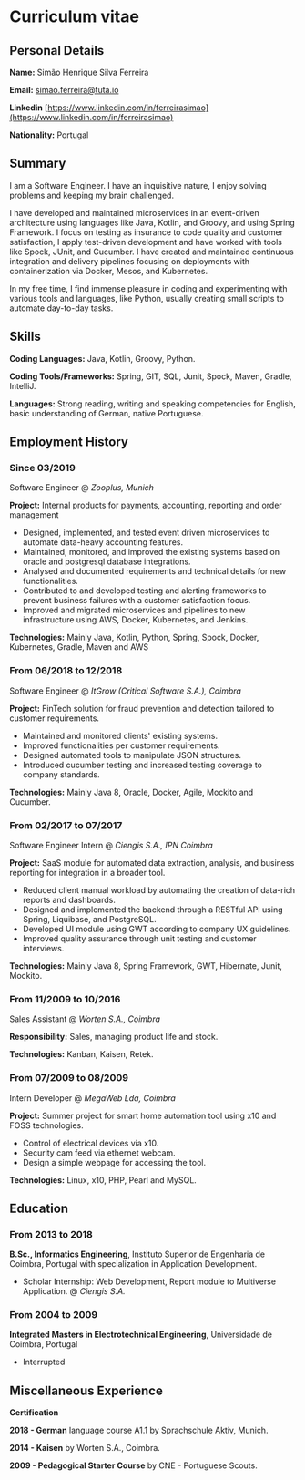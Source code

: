 # Curriculum vitae

## Personal Details

**Name:** Simão Henrique Silva Ferreira

**Email:** simao.ferreira@tuta.io

**Linkedin** [https://www.linkedin.com/in/ferreirasimao](https://www.linkedin.com/in/ferreirasimao)

**Nationality:** Portugal

## Summary

I am a Software Engineer. I have an inquisitive nature, I enjoy solving problems and keeping my brain challenged.

I have developed and maintained microservices in an event-driven architecture using languages like Java, Kotlin, and Groovy,
and using Spring Framework. I focus on testing as insurance to code quality and customer satisfaction, I apply test-driven development
and have worked with tools like Spock, JUnit, and Cucumber. I have created and maintained continuous integration and
delivery pipelines focusing on deployments with containerization via Docker, Mesos, and Kubernetes.

In my free time, I find immense pleasure in coding and experimenting with various tools and languages, like Python,
usually creating small scripts to automate day-to-day tasks.

## Skills

**Coding Languages:** Java, Kotlin, Groovy, Python.

**Coding Tools/Frameworks:** Spring, GIT, SQL, Junit, Spock, Maven, Gradle, IntelliJ.

**Languages:** Strong reading, writing and speaking competencies for English, basic understanding of
German, native Portuguese.

## Employment History

### Since 03/2019

Software Engineer @ _Zooplus, Munich_

**Project:** Internal products for payments, accounting, reporting and order management

- Designed, implemented, and tested event driven microservices to automate data-heavy accounting features.
- Maintained, monitored, and improved the existing systems based on oracle and postgresql database integrations.
- Analysed and documented requirements and technical details for new functionalities.
- Contributed to and developed testing and alerting frameworks to prevent business failures with a customer satisfaction
  focus.
- Improved and migrated microservices and pipelines to new infrastructure using AWS, Docker, Kubernetes, and Jenkins.

**Technologies:** Mainly Java, Kotlin, Python, Spring, Spock, Docker, Kubernetes, Gradle, Maven and AWS

### From 06/2018 to 12/2018

Software Engineer @ _ItGrow (Critical Software S.A.), Coimbra_

**Project:** FinTech solution for fraud prevention and detection tailored to customer requirements.

- Maintained and monitored clients' existing systems.
- Improved functionalities per customer requirements.
- Designed automated tools to manipulate JSON structures.
- Introduced cucumber testing and increased testing coverage to company standards.

**Technologies:** Mainly Java 8, Oracle, Docker, Agile, Mockito and Cucumber.

### From 02/2017 to 07/2017

Software Engineer Intern @ _Ciengis S.A., IPN Coimbra_

**Project:** SaaS module for automated data extraction, analysis, and business reporting for integration in a broader tool.

- Reduced client manual workload by automating the creation of data-rich reports and dashboards.
- Designed and implemented the backend through a RESTful API using Spring, Liquibase, and PostgreSQL.
- Developed UI module using GWT according to company UX guidelines.
- Improved quality assurance through unit testing and customer interviews.

**Technologies:** Mainly Java 8, Spring Framework, GWT, Hibernate, Junit, Mockito.

### From 11/2009 to 10/2016

Sales Assistant @ _Worten S.A., Coimbra_

**Responsibility:** Sales, managing product life and stock.

**Technologies:** Kanban, Kaisen, Retek.

### From 07/2009 to 08/2009

Intern Developer @ _MegaWeb Lda, Coimbra_

**Project:** Summer project for smart home automation tool using x10 and FOSS technologies.

- Control of electrical devices via x10.
- Security cam feed via ethernet webcam.
- Design a simple webpage for accessing the tool.

**Technologies:** Linux, x10, PHP, Pearl and MySQL.

## Education

### From 2013 to 2018

**B.Sc., Informatics Engineering**, Instituto Superior de Engenharia de Coimbra, Portugal with specialization in
Application Development.

- Scholar Internship: Web Development, Report module to Multiverse Application. @ _Ciengis S.A._

### From 2004 to 2009

**Integrated Masters in Electrotechnical Engineering**, Universidade de Coimbra, Portugal

- Interrupted

## Miscellaneous Experience

**Certification**

**2018 - German** language course A1.1 by Sprachschule Aktiv, Munich.

**2014 - Kaisen** by Worten S.A., Coimbra.

**2009 - Pedagogical Starter Course** by CNE - Portuguese Scouts.
